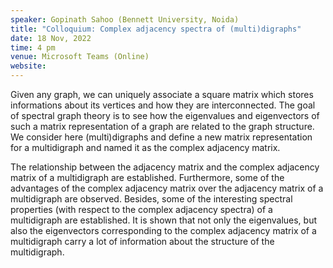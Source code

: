 ```yaml
---
speaker: Gopinath Sahoo (Bennett University, Noida)
title: "Colloquium: Complex adjacency spectra of (multi)digraphs"
date: 18 Nov, 2022
time: 4 pm
venue: Microsoft Teams (Online)
website: 
---
```


Given any graph, we can uniquely associate a square matrix which stores informations
about its vertices and how they are interconnected. The goal of spectral graph theory
is to see how the eigenvalues and eigenvectors of such a matrix representation of a
graph are related to the graph structure. We consider here (multi)digraphs and define
a new matrix representation for a multidigraph and named it as the complex adjacency
matrix.

The relationship between the adjacency matrix and the complex adjacency matrix of a
multidigraph are established. Furthermore, some of the advantages of the complex
adjacency matrix over the adjacency matrix of a multidigraph are observed. Besides,
some of the interesting spectral properties (with respect to the complex adjacency
spectra) of a multidigraph are established. It is shown that not only the eigenvalues,
but also the eigenvectors corresponding to the complex adjacency matrix of a multidigraph
carry a lot of information about the structure of the multidigraph. 
